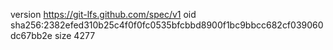version https://git-lfs.github.com/spec/v1
oid sha256:2382efed310b25c4f0f0fc0535bfcbbd8900f1bc9bbcc682cf039060dc67bb2e
size 4277
